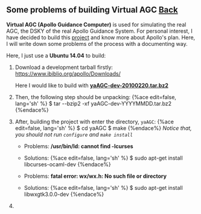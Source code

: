 ## Some problems of building Virtual AGC [Back](./qa.md)

**Virtual AGC (Apollo Guidance Computer)** is used for simulating the real AGC, the DSKY of the real Apollo Guidance System. For personal interest, I have decided to build this [project](https://github.com/aleen42/virtualagc) and know more about Apollo's plan. Here, I will write down some problems of the process with a documenting way.

Here, I just use a **Ubuntu 14.04** to build:

1. Download a development tarball firstly:
    https://www.ibiblio.org/apollo/Downloads/

    Here I would like to build with [**yaAGC-dev-20100220.tar.bz2**](https://www.ibiblio.org/apollo/Downloads/yaAGC-dev-20100220.tar.bz2)
2. Then, the following step should be unpacking:
    {%ace edit=false, lang='sh' %}
    $ tar --bzip2 -xf yaAGC-dev-YYYYMMDD.tar.bz2
    {%endace%}
3. After, building the project with enter the directory, `yaAGC`:
    {%ace edit=false, lang='sh' %}
    $ cd yaAGC
    $ make
    {%endace%}
    *Notice that, you should not run `configure` and `make install`*

    - Problems: **/usr/bin/ld: cannot find -lcurses**
    - Solutions: 
    {%ace edit=false, lang='sh' %}
    $ sudo apt-get install libcurses-ocaml-dev
    {%endace%}
    
    - Problems: **fatal error: wx/wx.h: No such file or directory**
    - Solutions:
    {%ace edit=false, lang='sh' %}
    $ sudo apt-get install libwxgtk3.0.0-dev
    {%endace%}
    
4. 
    